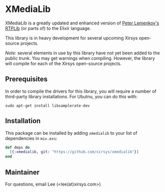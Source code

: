 # XMediaLib

XMediaLib is a greatly updated and enhanced version of [Peter Lemenkov's](https://github.com/lemenkov) [RTPLib](https://github.com/lemenkov/rtplib) (or parts of) to the Elixir language.

This library is in heavy development for several upcoming Xirsys open-source projects.

_Note_: several elements in use by this library have not yet been added to the public trunk. You may get warnings when compiling. However, the library will compile for each of the Xirsys open-source projects.

## Prerequisites

In order to compile the drivers for this library, you will require a number of third-party library installations.  For Ubutnu, you can do this with:

```
sudo apt-get install libsamplerate-dev
```

## Installation

This package can be installed by adding `xmedialib` to your list of dependencies in `mix.exs`:

```elixir
def deps do
  [{:xmedialib, git: "https://github.com/xirsys/xmedialib"}]
end
```

## Maintainer

For questions, email Lee (<lee(at)xirsys.com>)